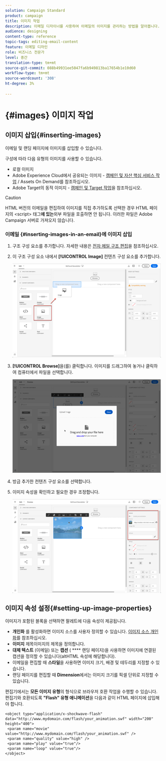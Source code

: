 ```yaml
---
solution: Campaign Standard
product: campaign
title: 이미지 작업
description: 이메일 디자이너를 사용하여 이메일의 이미지를 관리하는 방법을 알아봅니다.
audience: designing
content-type: reference
topic-tags: editing-email-content
feature: 이메일 디자인
role: 비즈니스 전문가
level: 중간
translation-type: tm+mt
source-git-commit: 088b49931ee5047fa6b949813ba17654b1e10d60
workflow-type: tm+mt
source-wordcount: '308'
ht-degree: 3%

---
```



# {#images} 이미지 작업

## 이미지 삽입{#inserting-images}

이메일 및 랜딩 페이지에 이미지를 삽입할 수 있습니다.

구성에 따라 다음 유형의 이미지를 사용할 수 있습니다.

* 로컬 이미지
* Adobe Experience Cloud에서 공유되는 이미지 - [캠페인 및 자산 핵심 서비스 작업](../../integrating/using/working-with-campaign-and-assets-core-service.md) / Assets On Demand를 참조하십시오.
* Adobe Target의 동적 이미지 - [캠페인 및 Target 작업](../../integrating/using/about-campaign-target-integration.md)을 참조하십시오.

>[!CAUTION]
>
>HTML 버전의 이메일을 편집하여 이미지를 직접 추가하도록 선택한 경우 HTML 페이지의 &lt;script> 태그&#x200B;**에 있는**&#x200B;외부 파일을 호출하면 안 됩니다. 이러한 파일은 Adobe Campaign 서버로 가져오지 않습니다.

### 이메일 {#inserting-images-in-an-email}에 이미지 삽입

1. 구조 구성 요소를 추가합니다. 자세한 내용은 [전자 메일 구조 편집](../../designing/using/designing-from-scratch.md#defining-the-email-structure)을 참조하십시오.
1. 이 구조 구성 요소 내에서 **[!UICONTROL Image]** 컨텐츠 구성 요소를 추가합니다.

   ![](assets/des_insert_images_1.png)

1. **[!UICONTROL Browse]**&#x200B;을(를) 클릭합니다. 이미지를 드래그하여 놓거나 클릭하여 컴퓨터에서 파일을 선택합니다.

   ![](assets/des_insert_images_2.png)

1. 방금 추가한 컨텐츠 구성 요소를 선택합니다.
1. 이미지 속성을 확인하고 필요한 경우 조정합니다.

   ![](assets/des_insert_images_3.png)

## 이미지 속성 설정{#setting-up-image-properties}

이미지가 포함된 블록을 선택하면 팔레트에 다음 속성이 제공됩니다.

* **개인화** 를 활성화하면 이미지 소스를 사용자 정의할 수 있습니다. [이미지 소스 개인화](../../designing/using/personalization.md#personalizing-an-image-source)를 참조하십시오.
* **이미지** 제목이미지의 제목을 정의합니다.
* **대체 텍스트** (이메일) 또는  **캡션** ( **** 랜딩 페이지)을 사용하면 이미지에 연결된 캡션을 정의할 수 있습니다(altHTML 속성에 해당합니다).
* 이메일을 편집할 때 **스타일**&#x200B;을 사용하면 이미지 크기, 배경 및 테두리를 지정할 수 있습니다.
* 랜딩 페이지를 편집할 때 **Dimension**&#x200B;에서는 이미지 크기를 픽셀 단위로 지정할 수 있습니다.

편집기에서는 **모든 이미지 유형**&#x200B;의 형식으로 브라우저 호환 작업을 수행할 수 있습니다. 편집기와 호환되도록 **&quot;Flash&quot; 유형 애니메이션**&#x200B;을 다음과 같이 HTML 페이지에 삽입해야 합니다.

```
<object type="application/x-shockwave-flash" data="http://www.mydomain.com/flash/your_animation.swf" width="200" height="400">
 <param name="movie" value="http://www.mydomain.com/flash/your_animation.swf" />
 <param name="quality" value="high" />
 <param name="play" value="true"/>
 <param name="loop" value="true"/> 
</object>
```

<!--
## Modifying images with the Adobe Creative SDK{#modifying-images-with-the-adobe-creative-sdk}

You can edit images and use a complete set of features powered by the Adobe Creative SDK to enhance your images directly in the content editor when editing emails or landing pages.

The image editor offers a powerful, full-featured image editing UI component that allows you to edit images and apply effects and frames, original high-quality stickers, beautiful overlays, fun features like tilt shift and color splash, pro-level adjustments and more.

To modify an image with the Adobe Creative SDK:

1. Select the image.
1. In the toolbar, click the Creative Cloud icon.

   ![](assets/des_creative_sdk_icon.png)

1. Select the tool you want to use through the icons on the top of the window to modify the image.

   ![](assets/email_designer_ccsdktoolbar.png)

1. Click **[!UICONTROL Save]** when modifications are done. The updated image is saved on Adobe Campaign server and ready to be used.

>[!NOTE]
>
>Tools offered in the image editor cannot be customized.
-->